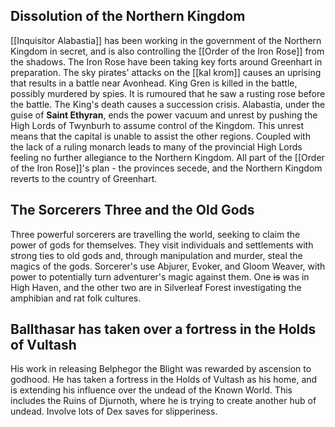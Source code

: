 ## Dissolution of the Northern Kingdom
[[Inquisitor Alabastia]] has been working in the government of the Northern Kingdom in secret, and is also controlling the [[Order of the Iron Rose]] from the shadows. The Iron Rose have been taking key forts around Greenhart in preparation. The sky pirates' attacks on the [[kal krom]] causes an uprising that results in a battle near Avonhead. King Gren is killed in the battle, possibly murdered by spies. It is rumoured that he saw a rusting rose before the battle. The King's death causes a succession crisis. Alabastia, under the guise of **Saint Ethyran**, ends the power vacuum and unrest by pushing the High Lords of Twynburh to assume control of the Kingdom. This unrest means that the capital is unable to assist the other regions. Coupled with the lack of a ruling monarch leads to many of the provincial High Lords feeling no further allegiance to the Northern Kingdom. All part of the [[Order of the Iron Rose]]'s plan - the provinces secede, and the Northern Kingdom reverts to the country of Greenhart.  
## The Sorcerers Three and the Old Gods
Three powerful sorcerers are travelling the world, seeking to claim the power of gods for themselves. They visit individuals and settlements with strong ties to old gods and, through manipulation and murder, steal the magics of the gods. Sorcerer's use Abjurer, Evoker, and Gloom Weaver, with power to potentially turn adventurer's magic against them. One ~~is~~ was in High Haven, and the other two are in Silverleaf Forest investigating the amphibian and rat folk cultures.
## Ballthasar has taken over a fortress in the Holds of Vultash
His work in releasing Belphegor the Blight was rewarded by ascension to godhood. He has taken a fortress in the Holds of Vultash as his home, and is extending his influence over the undead of the Known World. This includes the Ruins of Djurnoth, where he is trying to create another hub of undead. Involve lots of Dex saves for slipperiness. 